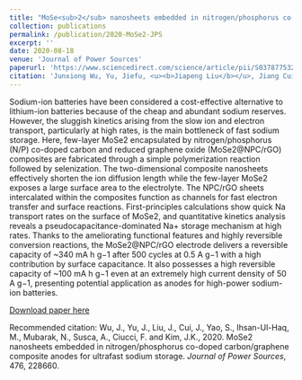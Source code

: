 ```yaml
---
title: "MoSe<sub>2</sub> nanosheets embedded in nitrogen/phosphorus co-doped carbon/graphene composite anodes for ultrafast sodium storage"
collection: publications
permalink: /publication/2020-MoSe2-JPS
excerpt: ''
date: 2020-08-18
venue: 'Journal of Power Sources'
paperurl: 'https://www.sciencedirect.com/science/article/pii/S0378775320309642'
citation: 'Junxiong Wu, Yu, Jiefu, <u><b>Jiapeng Liu</b></u>, Jiang Cui, Shanshan Yao, Muhammad Ihsan-Ul-Haq, Nauman Mubarak, Alessandro Susca, Francesco Ciucci*, and Jang-Kyo Kim*. (2020). &quot;MoSe2 nanosheets embedded in nitrogen/phosphorus co-doped carbon/graphene composite anodes for ultrafast sodium storage.&quot; <i>Journal of Power Sources</i>, 476, 228660.'
---
```

Sodium-ion batteries have been considered a cost-effective alternative to lithium-ion batteries because of the cheap and abundant sodium reserves. However, the sluggish kinetics arising from the slow ion and electron transport, particularly at high rates, is the main bottleneck of fast sodium storage. Here, few-layer MoSe2 encapsulated by nitrogen/phosphorus (N/P) co-doped carbon and reduced graphene oxide (MoSe2@NPC/rGO) composites are fabricated through a simple polymerization reaction followed by selenization. The two-dimensional composite nanosheets effectively shorten the ion diffusion length while the few-layer MoSe2 exposes a large surface area to the electrolyte. The NPC/rGO sheets intercalated within the composites function as channels for fast electron transfer and surface reactions. First-principles calculations show quick Na transport rates on the surface of MoSe2, and quantitative kinetics analysis reveals a pseudocapacitance-dominated Na+ storage mechanism at high rates. Thanks to the ameliorating functional features and highly reversible conversion reactions, the MoSe2@NPC/rGO electrode delivers a reversible capacity of ~340 mA h g−1 after 500 cycles at 0.5 A g−1 with a high contribution by surface capacitance. It also possesses a high reversible capacity of ~100 mA h g−1 even at an extremely high current density of 50 A g−1, presenting potential application as anodes for high-power sodium-ion batteries.

[Download paper here](http://jiapeng-liu.github.io/files/JX-Wu_2020_MoSe2_JPS.pdf)

Recommended citation: Wu, J., Yu, J., Liu, J., Cui, J., Yao, S., Ihsan-Ul-Haq, M., Mubarak, N., Susca, A., Ciucci, F. and Kim, J.K., 2020. MoSe2 nanosheets embedded in nitrogen/phosphorus co-doped carbon/graphene composite anodes for ultrafast sodium storage. <i>Journal of Power Sources</i>, 476, 228660.
